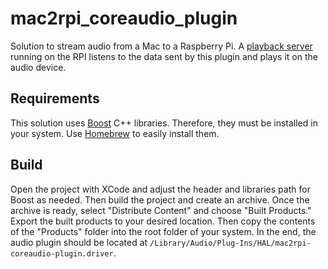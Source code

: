 # mac2rpi_coreaudio_plugin
Solution to stream audio from a Mac to a Raspberry Pi. A [playback server](https://github.com/betabandido/mac2rpi_playback_server) running on the RPI listens to the data sent by this plugin and plays it on the audio device.

## Requirements

This solution uses [Boost](https://www.boost.org) C++ libraries. Therefore, they must be installed in your system. Use [Homebrew](https://brew.sh) to easily install them.

## Build

Open the project with XCode and adjust the header and libraries path for Boost as needed. Then build the project and create an archive. Once the archive is ready, select "Distribute Content" and choose "Built Products." Export the built products to your desired location. Then copy the contents of the "Products" folder into the root folder of your system. In the end, the audio plugin should be located at `/Library/Audio/Plug-Ins/HAL/mac2rpi-coreaudio-plugin.driver`.

